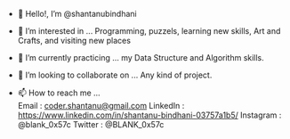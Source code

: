 - 👋 Hello!, I’m @shantanubindhani

- 👀 I’m interested in ...  Programming, puzzels, learning new skills, Art and Crafts, and visiting new places

- 🌱 I’m currently practicing ... my Data Structure and Algorithm skills.

- 💞️ I’m looking to collaborate on ... Any kind of project.

- 📫 How to reach me ...  
          Email : coder.shantanu@gmail.com
          LinkedIn : https://www.linkedin.com/in/shantanu-bindhani-03757a1b5/
          Instagram : @blank_0x57c
          Twitter : @BLANK_0x57c
<!---
shantanubindhani/shantanubindhani is a ✨ special ✨ repository because its `README.md` (this file) appears on your GitHub profile.
You can click the Preview link to take a look at your changes.
--->
